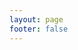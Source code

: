 ```yaml
---
layout: page
footer: false
---
```


<Nav/>

<script lang="ts" setup>
    import Nav from './nav.vue';
</script>

<style lang="scss" scoped>
    @import "../.vitepress/theme/styles/index.scss";
</style>
